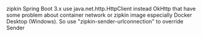 zipkin
    Spring Boot 3.x use java.net.http.HttpClient instead OkHttp that have some problem about container network or zipkin image especially Docker Desktop (Windows).
    So use "zipkin-sender-urlconnection" to override Sender